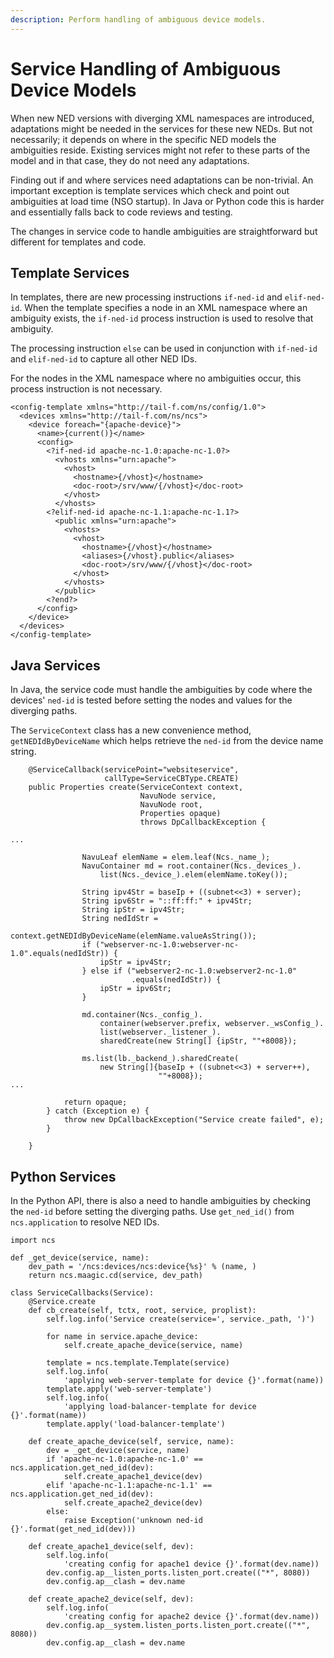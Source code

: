 ```yaml
---
description: Perform handling of ambiguous device models.
---
```


# Service Handling of Ambiguous Device Models

When new NED versions with diverging XML namespaces are introduced, adaptations might be needed in the services for these new NEDs. But not necessarily; it depends on where in the specific NED models the ambiguities reside. Existing services might not refer to these parts of the model and in that case, they do not need any adaptations.

Finding out if and where services need adaptations can be non-trivial. An important exception is template services which check and point out ambiguities at load time (NSO startup). In Java or Python code this is harder and essentially falls back to code reviews and testing.

The changes in service code to handle ambiguities are straightforward but different for templates and code.

## Template Services <a href="#d5e8316" id="d5e8316"></a>

In templates, there are new processing instructions `if-ned-id` and `elif-ned-id`. When the template specifies a node in an XML namespace where an ambiguity exists, the `if-ned-id` process instruction is used to resolve that ambiguity.

The processing instruction `else` can be used in conjunction with `if-ned-id` and `elif-ned-id` to capture all other NED IDs.

For the nodes in the XML namespace where no ambiguities occur, this process instruction is not necessary.

```
<config-template xmlns="http://tail-f.com/ns/config/1.0">
  <devices xmlns="http://tail-f.com/ns/ncs">
    <device foreach="{apache-device}">
      <name>{current()}</name>
      <config>
        <?if-ned-id apache-nc-1.0:apache-nc-1.0?>
          <vhosts xmlns="urn:apache">
            <vhost>
              <hostname>{/vhost}</hostname>
              <doc-root>/srv/www/{/vhost}</doc-root>
            </vhost>
          </vhosts>
        <?elif-ned-id apache-nc-1.1:apache-nc-1.1?>
          <public xmlns="urn:apache">
            <vhosts>
              <vhost>
                <hostname>{/vhost}</hostname>
                <aliases>{/vhost}.public</aliases>
                <doc-root>/srv/www/{/vhost}</doc-root>
              </vhost>
            </vhosts>
          </public>
        <?end?>
      </config>
    </device>
  </devices>
</config-template>
```

## Java Services <a href="#d5e8330" id="d5e8330"></a>

In Java, the service code must handle the ambiguities by code where the devices' `ned-id` is tested before setting the nodes and values for the diverging paths.

The `ServiceContext` class has a new convenience method, `getNEDIdByDeviceName` which helps retrieve the `ned-id` from the device name string.

```
    @ServiceCallback(servicePoint="websiteservice",
                     callType=ServiceCBType.CREATE)
    public Properties create(ServiceContext context,
                             NavuNode service,
                             NavuNode root,
                             Properties opaque)
                             throws DpCallbackException {

...

                NavuLeaf elemName = elem.leaf(Ncs._name_);
                NavuContainer md = root.container(Ncs._devices_).
                    list(Ncs._device_).elem(elemName.toKey());

                String ipv4Str = baseIp + ((subnet<<3) + server);
                String ipv6Str = "::ff:ff:" + ipv4Str;
                String ipStr = ipv4Str;
                String nedIdStr =
                    context.getNEDIdByDeviceName(elemName.valueAsString());
                if ("webserver-nc-1.0:webserver-nc-1.0".equals(nedIdStr)) {
                    ipStr = ipv4Str;
                } else if ("webserver2-nc-1.0:webserver2-nc-1.0"
                           .equals(nedIdStr)) {
                    ipStr = ipv6Str;
                }

                md.container(Ncs._config_).
                    container(webserver.prefix, webserver._wsConfig_).
                    list(webserver._listener_).
                    sharedCreate(new String[] {ipStr, ""+8008});

                ms.list(lb._backend_).sharedCreate(
                    new String[]{baseIp + ((subnet<<3) + server++),
                                 ""+8008});
...

            return opaque;
        } catch (Exception e) {
            throw new DpCallbackException("Service create failed", e);
        }

    }
```

## Python Services <a href="#d5e8338" id="d5e8338"></a>

In the Python API, there is also a need to handle ambiguities by checking the `ned-id` before setting the diverging paths. Use `get_ned_id()` from `ncs.application` to resolve NED IDs.

```
import ncs

def _get_device(service, name):
    dev_path = '/ncs:devices/ncs:device{%s}' % (name, )
    return ncs.maagic.cd(service, dev_path)

class ServiceCallbacks(Service):
    @Service.create
    def cb_create(self, tctx, root, service, proplist):
        self.log.info('Service create(service=', service._path, ')')

        for name in service.apache_device:
            self.create_apache_device(service, name)

        template = ncs.template.Template(service)
        self.log.info(
            'applying web-server-template for device {}'.format(name))
        template.apply('web-server-template')
        self.log.info(
            'applying load-balancer-template for device {}'.format(name))
        template.apply('load-balancer-template')

    def create_apache_device(self, service, name):
        dev = _get_device(service, name)
        if 'apache-nc-1.0:apache-nc-1.0' == ncs.application.get_ned_id(dev):
            self.create_apache1_device(dev)
        elif 'apache-nc-1.1:apache-nc-1.1' == ncs.application.get_ned_id(dev):
            self.create_apache2_device(dev)
        else:
            raise Exception('unknown ned-id {}'.format(get_ned_id(dev)))

    def create_apache1_device(self, dev):
        self.log.info(
            'creating config for apache1 device {}'.format(dev.name))
        dev.config.ap__listen_ports.listen_port.create(("*", 8080))
        dev.config.ap__clash = dev.name

    def create_apache2_device(self, dev):
        self.log.info(
            'creating config for apache2 device {}'.format(dev.name))
        dev.config.ap__system.listen_ports.listen_port.create(("*", 8080))
        dev.config.ap__clash = dev.name
```
